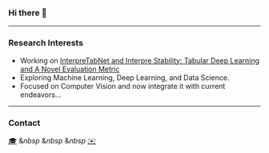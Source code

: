 ### Hi there 👋

<!--
**ShiyunWa/ShiyunWa** is a ✨ _special_ ✨ repository because its `README.md` (this file) appears on your GitHub profile.

Here are some ideas to get you started:

- 🔭 I’m currently working on ...
- 🌱 I’m currently learning ...
- 👯 I’m looking to collaborate on ...
- 🤔 I’m looking for help with ...
- 💬 Ask me about ...
- 📫 How to reach me: ...
- 😄 Pronouns: ...
- ⚡ Fun fact: ...
-->

---

### Research Interests
- Working on [InterpreTabNet and Interpre Stability: Tabular Deep Learning and A Novel Evaluation Metric](https://arxiv.org/abs/2310.02870)
- Exploring Machine Learning, Deep Learning, and Data Science.
- Focused on Computer Vision and now integrate it with current endeavors...

---

### Contact
[🎓](https://scholar.google.com/citations?user=gXR51yIAAAAJ&hl=en) $\&nbsp$ $\&nbsp$ $\&nbsp$ [✉️](mailto:shiyun.wa23@imperial.ac.uk)

